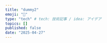 ```yaml
---
title: "dummy2"
emoji: "👋"
type: "tech" # tech: 技術記事 / idea: アイデア
topics: []
published: false
date: "2025-04-27"
---
```

